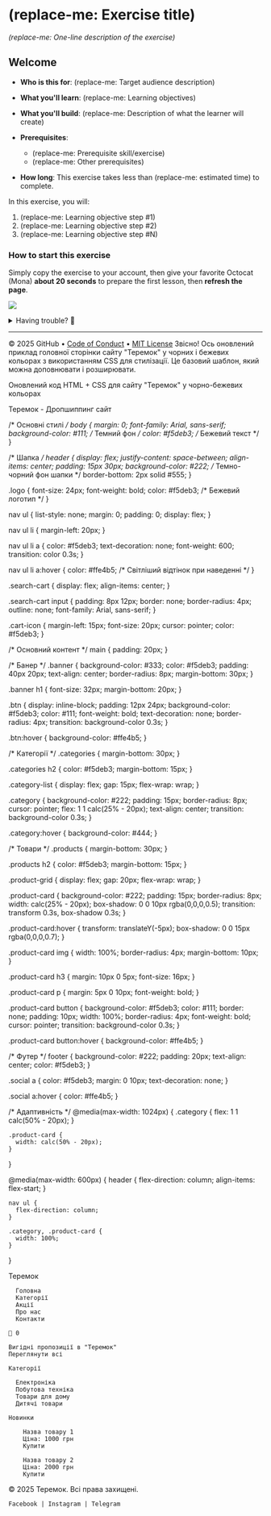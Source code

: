 # (replace-me: Exercise title)

_(replace-me: One-line description of the exercise)_

## Welcome

- **Who is this for**: (replace-me: Target audience description)
- **What you'll learn**: (replace-me: Learning objectives)
- **What you'll build**: (replace-me: Description of what the learner will create)
- **Prerequisites**:
  - (replace-me: Prerequisite skill/exercise)
  - (replace-me: Other prerequisites)

- **How long**: This exercise takes less than (replace-me: estimated time) to complete.

In this exercise, you will:

1. (replace-me: Learning objective step #1)
1. (replace-me: Learning objective step #2)
1. (replace-me: Learning objective step #N)


### How to start this exercise

Simply copy the exercise to your account, then give your favorite Octocat (Mona) **about 20 seconds** to prepare the first lesson, then **refresh the page**.

<!--  (replace-me: Make sure to edit the URL with proper template_owner, template_name, repo name and description)  -->
[![](https://img.shields.io/badge/Copy%20Exercise-%E2%86%92-1f883d?style=for-the-badge&logo=github&labelColor=197935)](https://github.com/new?template_owner=skills&template_name=exercise-template&owner=%40me&name=skills-<replace-me>&description=Exercise:+Replace+me&visibility=public)

<details>
<summary>Having trouble? 🤷</summary><br/>

When copying the exercise, we recommend the following settings:

- For owner, choose your personal account or an organization to host the repository.

- We recommend creating a public repository, since private repositories will use Actions minutes.

If the exercise isn't ready in 20 seconds, please check the [Actions](../../actions) tab.

- Check to see if a job is running. Sometimes it simply takes a bit longer.

- If the page shows a failed job, please submit an issue. Nice, you found a bug! 🐛

</details>

---

&copy; 2025 GitHub &bull; [Code of Conduct](https://www.contributor-covenant.org/version/2/1/code_of_conduct/code_of_conduct.md) &bull; [MIT License](https://gh.io/mit)
Звісно! Ось оновлений приклад головної сторінки сайту "Теремок" у чорних і бежевих кольорах з використанням CSS для стилізації. Це базовий шаблон, який можна доповнювати і розширювати.

Оновлений код HTML + CSS для сайту "Теремок" у чорно-бежевих кольорах






Теремок - Дропшиппинг сайт

  /* Основні стилі */
  body {
    margin: 0;
    font-family: Arial, sans-serif;
    background-color: #111; /* Темний фон */
    color: #f5deb3; /* Бежевий текст */
  }

  /* Шапка */
  header {
    display: flex;
    justify-content: space-between;
    align-items: center;
    padding: 15px 30px;
    background-color: #222; /* Темно-чорний фон шапки */
    border-bottom: 2px solid #555;
  }

  .logo {
    font-size: 24px;
    font-weight: bold;
    color: #f5deb3; /* Бежевий логотип */
  }

  nav ul {
    list-style: none;
    margin: 0;
    padding: 0;
    display: flex;
  }

  nav ul li {
    margin-left: 20px;
  }

  nav ul li a {
    color: #f5deb3;
    text-decoration: none;
    font-weight: 600;
    transition: color 0.3s;
  }

  nav ul li a:hover {
    color: #ffe4b5; /* Світліший відтінок при наведенні */
  }

  .search-cart {
    display: flex;
    align-items: center;
  }

  .search-cart input {
    padding: 8px 12px;
    border: none;
    border-radius: 4px;
    outline: none;
    font-family: Arial, sans-serif;
  }

  .cart-icon {
    margin-left: 15px;
    font-size: 20px;
    cursor: pointer;
    color: #f5deb3;
  }

  /* Основний контент */
  main {
    padding: 20px;
  }

  /* Банер */
  .banner {
    background-color: #333;
    color: #f5deb3;
    padding: 40px 20px;
    text-align: center;
    border-radius: 8px;
    margin-bottom: 30px;
  }

  .banner h1 {
    font-size: 32px;
    margin-bottom: 20px;
  }

  .btn {
    display: inline-block;
    padding: 12px 24px;
    background-color: #f5deb3;
    color: #111;
    font-weight: bold;
    text-decoration: none;
    border-radius: 4px;
    transition: background-color 0.3s;
  }

  .btn:hover {
    background-color: #ffe4b5;
  }

  /* Категорії */
  .categories {
    margin-bottom: 30px;
  }

  .categories h2 {
    color: #f5deb3;
    margin-bottom: 15px;
  }

  .category-list {
    display: flex;
    gap: 15px;
    flex-wrap: wrap;
  }

  .category {
    background-color: #222;
    padding: 15px;
    border-radius: 8px;
    cursor: pointer;
    flex: 1 1 calc(25% - 20px);
    text-align: center;
    transition: background-color 0.3s;
  }

  .category:hover {
    background-color: #444;
  }

  /* Товари */
  .products {
    margin-bottom: 30px;
  }

  .products h2 {
    color: #f5deb3;
    margin-bottom: 15px;
  }

  .product-grid {
    display: flex;
    gap: 20px;
    flex-wrap: wrap;
  }

  .product-card {
    background-color: #222;
    padding: 15px;
    border-radius: 8px;
    width: calc(25% - 20px);
    box-shadow: 0 0 10px rgba(0,0,0,0.5);
    transition: transform 0.3s, box-shadow 0.3s;
  }

  .product-card:hover {
    transform: translateY(-5px);
    box-shadow: 0 0 15px rgba(0,0,0,0.7);
  }

  .product-card img {
    width: 100%;
    border-radius: 4px;
    margin-bottom: 10px;
  }

  .product-card h3 {
    margin: 10px 0 5px;
    font-size: 16px;
  }

  .product-card p {
    margin: 5px 0 10px;
    font-weight: bold;
  }

  .product-card button {
    background-color: #f5deb3;
    color: #111;
    border: none;
    padding: 10px;
    width: 100%;
    border-radius: 4px;
    font-weight: bold;
    cursor: pointer;
    transition: background-color 0.3s;
  }

  .product-card button:hover {
    background-color: #ffe4b5;
  }

  /* Футер */
  footer {
    background-color: #222;
    padding: 20px;
    text-align: center;
    color: #f5deb3;
  }

  .social a {
    color: #f5deb3;
    margin: 0 10px;
    text-decoration: none;
  }

  .social a:hover {
    color: #ffe4b5;
  }

  /* Адаптивність */
  @media(max-width: 1024px) {
    .category {
      flex: 1 1 calc(50% - 20px);
    }

    .product-card {
      width: calc(50% - 20px);
    }
  }

  @media(max-width: 600px) {
    header {
      flex-direction: column;
      align-items: flex-start;
    }

    nav ul {
      flex-direction: column;
    }

    .category, .product-card {
      width: 100%;
    }
  }




  Теремок

      Головна
      Категорії
      Акції
      Про нас
      Контакти

    🛒 0

    Вигідні пропозиції в "Теремок"
    Переглянути всі

    Категорії

      Електроніка
      Побутова техніка
      Товари для дому
      Дитячі товари

    Новинки

        Назва товару 1
        Ціна: 1000 грн
        Купити

        Назва товару 2
        Ціна: 2000 грн
        Купити


  &copy; 2025 Теремок. Всі права захищені.

    Facebook | Instagram | Telegram
